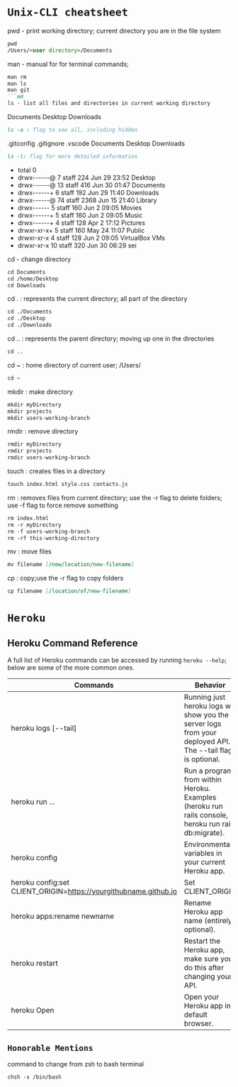 # `Unix-CLI cheatsheet`

pwd - print working directory; current directory you are in the file system
```md
pwd
/Users/<user directory>/Documents
``` 
man - manual for for terminal commands; 
```md
man rm 
man ls 
man git
```md
ls - list all files and directories in current working directory
```
Documents Desktop Downloads
```md
ls -a : flag to see all, including hidden
```
.gitconfig .gitignore .vscode
Documents Desktop Downloads
```md
ls -l: flag for more detailed information
```
- total 0
- drwx------@  7 <user directory>  staff   224 Jun 29 23:52 Desktop
- drwx------@ 13 <user directory>  staff   416 Jun 30 01:47 Documents
- drwx------+  6 <user directory>  staff   192 Jun 29 11:40 Downloads
- drwx------@ 74 <user directory>  staff  2368 Jun 15 21:40 Library
- drwx------   5 <user directory>  staff   160 Jun  2 09:05 Movies
- drwx------+  5 <user directory>  staff   160 Jun  2 09:05 Music
- drwx------+  4 <user directory>  staff   128 Apr  2 17:12 Pictures
- drwxr-xr-x+  5 <user directory>  staff   160 May 24 11:07 Public
- drwxr-xr-x   4 <user directory>  staff   128 Jun  2 09:05 VirtualBox VMs
- drwxr-xr-x  10 <user directory>  staff   320 Jun 30 06:29 sei


cd - change directory
```md
cd Documents 
cd /home/Desktop 
cd Downloads
```
cd . : represents the current directory; all part of the <users name> directory
```md
cd ./Documents 
cd ./Desktop 
cd ./Downloads
```
cd .. : represents the parent directory; moving up one in the directories
```md
cd .. 
```
cd ~ : home directory of current user; /Users/<users name>
```md
cd ~
```

mkdir : make directory
```md
mkdir myDirectory 
mkdir projects 
mkdir users-working-branch
```
rmdir : remove directory
```md
rmdir myDirectory 
rmdir projects 
rmdir users-working-branch
```
touch : creates files in a directory
```md
touch index.html style.css contacts.js
```
rm : removes files from current directory; use the -r flag to delete folders; use -f flag to force remove something
```md
rm index.html 
rm -r myDirectory 
rm -f users-working-branch 
rm -rf this-working-directory
```
mv : move files
```md
mv filename [/new/location/new-filename]
```

cp : copy;use the -r flag to copy folders
```md
cp filename [/location/of/new-filename] 
```

# `Heroku`

## Heroku Command Reference
A full list of Heroku commands can be accessed by running `heroku --help`; below are some of the more common ones.

|   Commands	       |   Behavior 	|   	
|---	               |---	        |
| heroku logs [--tail] |Running just heroku logs will show you the server logs from your deployed                   API. The --tail flag is optional.|   	
| heroku run ...  	   | Run a program from within Heroku. Examples (heroku run rails console, heroku run rails db:migrate). |   	
| heroku config	       | Environmental variables in your current Heroku app. |  
| heroku config:set CLIENT_ORIGIN=https://yourgithubname.github.io| Set CLIENT_ORIGIN |
| heroku apps:rename newname| Rename Heroku app name (entirely optional).|
| heroku restart       | Restart the Heroku app, make sure you do this after changing your API.|
| heroku Open          | Open your Heroku app in default browser.| 	

## `Honorable Mentions`

command to change from zsh to bash terminal
```md
chsh -s /bin/bash
```
